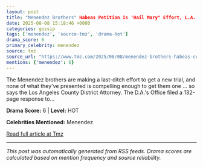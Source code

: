 ```yaml
---
layout: post
title: "Menendez Brothers" Habeas Petition Is 'Hail Mary" Effort, L.A. County D.A. Says"
date: 2025-08-08 15:18:46 +0000
categories: gossip
tags: ['menendez', 'source-tmz', 'drama-hot']
drama_score: 6
primary_celebrity: menendez
source: tmz
source_url: "https://www.tmz.com/2025/08/08/menendez-brothers-habeas-corpus-petition-nathan-hochman/"
mentions: {'menendez': 6}
---
```


The Menendez brothers are making a last-ditch effort to get a new trial, and none of what they've presented is compelling enough to get them one ... so says the Los Angeles County District Attorney. The D.A.'s Office filed a 132-page response to…

**Drama Score:** 6 | **Level:** HOT

**Celebrities Mentioned:** Menendez

[Read full article at Tmz](https://www.tmz.com/2025/08/08/menendez-brothers-habeas-corpus-petition-nathan-hochman/)

---
*This post was automatically generated from RSS feeds. Drama scores are calculated based on mention frequency and source reliability.*

